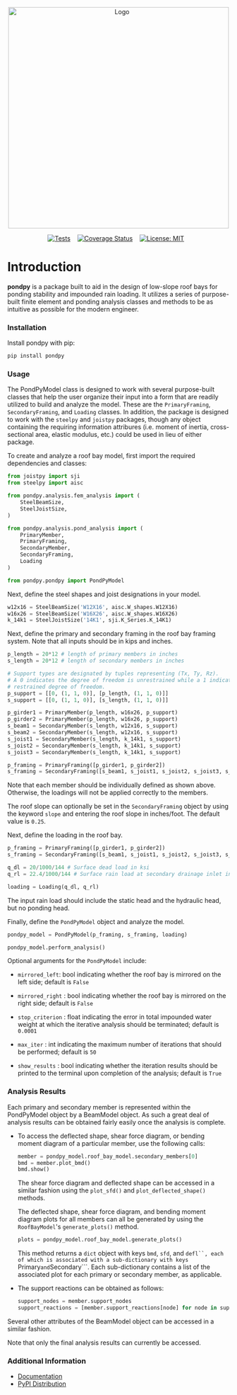 <p align="center">
    <img src="docs/source/pondpy.svg" alt="Logo" width="500" />
</p>

<p align="center">
    <a href="https://github.com/matthew-upshaw/pondpy/actions/workflows/tests.yml"><img alt="Tests" src="https://github.com/matthew-upshaw/pondpy/actions/workflows/tests.yaml/badge.svg"></a>&nbsp;&nbsp;&nbsp;
    <a href="https://coveralls.io/github/matthew-upshaw/pondpy?branch=main"><img alt="Coverage Status" src="https://coveralls.io/repos/github/matthew-upshaw/pondpy/badge.svg?branch=main&v=0.1.2"></a>&nbsp;&nbsp;&nbsp;
    <a href="https://github.com/matthew-upshaw/pondpy/blob/main/LICENSE"><img alt="License: MIT" src="https://img.shields.io/badge/License-MIT-yellow.svg"></a>&nbsp;&nbsp;&nbsp;
</p>

# Introduction
**pondpy** is a package built to aid in the design of low-slope roof bays for 
ponding stability and impounded rain loading. It utilizes a series of
purpose-built finite element and ponding analysis classes and methods to be
as intuitive as possible for the modern engineer.

### Installation
Install pondpy with pip:
```bash
pip install pondpy
```

### Usage
The PondPyModel class is designed to work with several purpose-built classes
that help the user organize their input into a form that are readily utilized
to build and analyze the model. These are the ```PrimaryFraming```,
```SecondaryFraming```, and ```Loading``` classes. In addition, the package is
designed to work with the ```steelpy``` and ```joistpy``` packages, though any
object containing the requiring information attribures (i.e. moment of inertia,
cross-sectional area, elastic modulus, etc.) could be used in lieu of either
package.

To create and analyze a roof bay model, first import the required dependencies
and classes:
```python
from joistpy import sji
from steelpy import aisc

from pondpy.analysis.fem_analysis import (
    SteelBeamSize,
    SteelJoistSize,
)

from pondpy.analysis.pond_analysis import (
    PrimaryMember,
    PrimaryFraming,
    SecondaryMember,
    SecondaryFraming,
    Loading
)

from pondpy.pondpy import PondPyModel
```

Next, define the steel shapes and joist designations in your model.
```python
w12x16 = SteelBeamSize('W12X16', aisc.W_shapes.W12X16)
w16x26 = SteelBeamSize('W16X26', aisc.W_shapes.W16X26)
k_14k1 = SteelJoistSize('14K1', sji.K_Series.K_14K1)
```

Next, define the primary and secondary framing in the roof bay framing system. 
Note that all inputs should be in kips and inches.
```python
p_length = 20*12 # length of primary members in inches
s_length = 20*12 # length of secondary members in inches

# Support types are designated by tuples representing (Tx, Ty, Rz).
# A 0 indicates the degree of freedom is unrestrained while a 1 indicates a 
# restrained degree of freedom.
p_support = [[0, (1, 1, 0)], [p_length, (1, 1, 0)]]
s_support = [[0, (1, 1, 0)], [s_length, (1, 1, 0)]]

p_girder1 = PrimaryMember(p_length, w16x26, p_support)
p_girder2 = PrimaryMember(p_length, w16x26, p_support)
s_beam1 = SecondaryMember(s_length, w12x16, s_support)
s_beam2 = SecondaryMember(s_length, w12x16, s_support)
s_joist1 = SecondaryMember(s_length, k_14k1, s_support)
s_joist2 = SecondaryMember(s_length, k_14k1, s_support)
s_joist3 = SecondaryMember(s_length, k_14k1, s_support)

p_framing = PrimaryFraming([p_girder1, p_girder2])
s_framing = SecondaryFraming([s_beam1, s_joist1, s_joist2, s_joist3, s_beam2])
```
Note that each member should be individually defined as shown above. Otherwise,
the loadings will not be applied correctly to the members.

The roof slope can optionally be set in the ```SecondaryFraming``` object by
using the keyword ```slope``` and entering the roof slope in inches/foot. The
default value is ```0.25```.

Next, define the loading in the roof bay.
```python
p_framing = PrimaryFraming([p_girder1, p_girder2])
s_framing = SecondaryFraming([s_beam1, s_joist1, s_joist2, s_joist3, s_beam2])

q_dl = 20/1000/144 # Surface dead load in ksi
q_rl = 22.4/1000/144 # Surface rain load at secondary drainage inlet in ksi

loading = Loading(q_dl, q_rl)
```
The input rain load should include the static head and the hydraulic head, but
no ponding head.

Finally, define the ```PondPyModel``` object and analyze the model.
```python
pondpy_model = PondPyModel(p_framing, s_framing, loading)

pondpy_model.perform_analysis()
```
Optional arguments for the ```PondPyModel``` include:

- ```mirrored_left```: bool indicating whether the roof bay is mirrored
    on the left side; default is ```False```

- ```mirrored_right``` : bool indicating whether the roof bay is mirrored
    on the right side; default is ```False```

- ```stop_criterion``` : float indicating the error in total impounded
    water weight at which the iterative analysis should be terminated;
    default is ```0.0001```

- ```max_iter``` : int indicating the maximum number of iterations that
    should be performed; default is ```50```
    
- ```show_results``` : bool indicating whether the iteration results should
    be printed to the terminal upon completion of the analysis;
    default is ```True```

### Analysis Results
Each primary and secondary member is represented within the PondPyModel object
by a BeamModel object. As such a great deal of analysis results can be obtained
fairly easily once the analysis is complete.

- To access the deflected shape, shear force diagram, or bending moment diagram
  of a particular member, use the following calls:
  ```python
  member = pondpy_model.roof_bay_model.secondary_members[0]
  bmd = member.plot_bmd()
  bmd.show()
  ```
  The shear force diagram and deflected shape can be accessed in a similar
  fashion using the ```plot_sfd()``` and ```plot_deflected_shape()``` methods.

  The deflected shape, shear force diagram, and bending moment diagram plots
  for all members can all be generated by using the ```RoofBayModel```'s
  ```generate_plots()``` method.

  ```python
  plots = pondpy_model.roof_bay_model.generate_plots()
  ```

  This method returns a ```dict``` object with keys ```bmd```, ```sfd```, and
  ```defl``, each of which is associated with a sub-dictionary with keys
  ```Primary``` and ```Secondary```. Each sub-dictionary contains a list of
  the associated plot for each primary or secondary member, as applicable.

- The support reactions can be obtained as follows:
  ```python
  support_nodes = member.support_nodes
  support_reactions = [member.support_reactions[node] for node in support_nodes]
  ```

Several other attributes of the BeamModel object can be accessed in a similar
fashion.

Note that only the final analysis results can currently be accessed.

### Additional Information
- [Documentation](https://pondpy.readthedocs.io/en/latest/)
- [PyPI Distribution](https://pypi.org/project/pondpy/)
